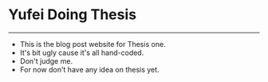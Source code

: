 # Yufei Doing Thesis
---
* This is the blog post website for Thesis one.
* It's bit ugly cause it's all hand-coded.
* Don't judge me.
* For now don't have any idea on thesis yet.
